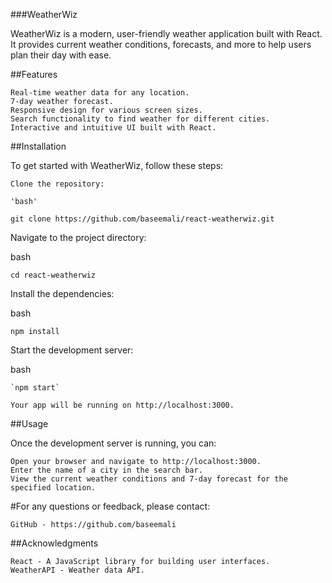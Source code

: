 ###WeatherWiz

WeatherWiz is a modern, user-friendly weather application built with React. It provides current weather conditions, forecasts, and more to help users plan their day with ease.

##Features

    Real-time weather data for any location.
    7-day weather forecast.
    Responsive design for various screen sizes.
    Search functionality to find weather for different cities.
    Interactive and intuitive UI built with React.

##Installation

To get started with WeatherWiz, follow these steps:

    Clone the repository:

    'bash'

`git clone https://github.com/baseemali/react-weatherwiz.git`

Navigate to the project directory:

bash

`cd react-weatherwiz`

Install the dependencies:

bash

`npm install`

Start the development server:

bash

    `npm start`

    Your app will be running on http://localhost:3000.

##Usage

Once the development server is running, you can:

    Open your browser and navigate to http://localhost:3000.
    Enter the name of a city in the search bar.
    View the current weather conditions and 7-day forecast for the specified location.

#For any questions or feedback, please contact:

    GitHub - https://github.com/baseemali

##Acknowledgments

    React - A JavaScript library for building user interfaces.
    WeatherAPI - Weather data API.
